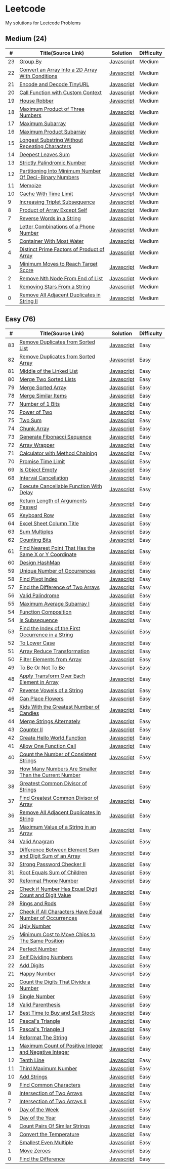 # Leetcode

My solutions for Leetcode Problems

## Medium (24)

| #   | Title(Source Link)                                                                                                                                | Solution                                        | Difficulty |
| --- | ------------------------------------------------------------------------------------------------------------------------------------------------- | ----------------------------------------------- | ---------- |
| 23  | [Group By](https://leetcode.com/problems/group-by/)                                                                                               | [Javascript](./medium/groupBy.js)               | Medium     |
| 22  | [Convert an Array Into a 2D Array With Conditions](https://leetcode.com/problems/convert-an-array-into-a-2d-array-with-conditions/)               | [Javascript](./medium/findMatrix.js)            | Medium     |
| 21  | [Encode and Decode TinyURL](https://leetcode.com/problems/encode-and-decode-tinyurl/)                                                             | [Javascript](./medium/shortenURL.js)            | Medium     |
| 20  | [Call Function with Custom Context](https://leetcode.com/problems/call-function-with-custom-context/)                                             | [Javascript](./medium/callPolyfill.js)          | Medium     |
| 19  | [House Robber](https://leetcode.com/problems/house-robber/)                                                                                       | [Javascript](./medium/rob.js)                   | Medium     |
| 18  | [Maximum Product of Three Numbers](https://leetcode.com/problems/maximum-product-of-three-numbers/description/)                                   | [Javascript](./medium/max3NumsProduct.js)       | Medium     |
| 17  | [Maximum Subarray](https://leetcode.com/problems/maximum-subarray/)                                                                               | [Javascript](./medium/maxSubarray.js)           | Medium     |
| 16  | [Maximum Product Subarray](https://leetcode.com/problems/maximum-product-subarray/)                                                               | [Javascript](./medium/maxProduct.js)            | Medium     |
| 15  | [Longest Substring Without Repeating Characters](https://leetcode.com/problems/longest-substring-without-repeating-characters/)                   | [Javascript](./medium/uniqueSubstring.js)       | Medium     |
| 14  | [Deepest Leaves Sum](https://leetcode.com/problems/deepest-leaves-sum/description/)                                                               | [Javascript](./medium/deepestLeavesSum.js)      | Medium     |
| 13  | [Strictly Palindromic Number](https://leetcode.com/problems/strictly-palindromic-number/description/)                                             | [Javascript](./medium/isStrictlyPalindromic.js) | Medium     |
| 12  | [Partitioning Into Minimum Number Of Deci-Binary Numbers](https://leetcode.com/problems/partitioning-into-minimum-number-of-deci-binary-numbers/) | [Javascript](./medium/minPartitions.js)         | Medium     |
| 11  | [Memoize](https://leetcode.com/problems/memoize/description/)                                                                                     | [Javascript](./medium/memoize.js)               | Medium     |
| 10  | [Cache With Time Limit](https://leetcode.com/problems/cache-with-time-limit/description/)                                                         | [Javascript](./medium/timeLimitedCache.js)      | Medium     |
| 9   | [Increasing Triplet Subsequence](https://leetcode.com/problems/increasing-triplet-subsequence/description/)                                       | [Javascript](./medium)                          | Medium     |
| 8   | [Product of Array Except Self](https://leetcode.com/problems/product-of-array-except-self/description/)                                           | [Javascript](./medium/productExceptSelf.js)     | Medium     |
| 7   | [Reverse Words in a String](https://leetcode.com/problems/reverse-words-in-a-string/description/)                                                 | [Javascript](./medium/reverseWords.js)          | Medium     |
| 6   | [Letter Combinations of a Phone Number](https://leetcode.com/problems/letter-combinations-of-a-phone-number/description/)                         | [Javascript](./medium/letterComb.js)            | Medium     |
| 5   | [Container With Most Water](https://leetcode.com/problems/container-with-most-water/description/)                                                 | [Javascript](./medium/maxWater.js)              | Medium     |
| 4   | [Distinct Prime Factors of Product of Array](https://leetcode.com/problems/distinct-prime-factors-of-product-of-array/description/)               | [Javascript](./medium/distinctPrime.js)         | Medium     |
| 3   | [Minimum Moves to Reach Target Score](https://leetcode.com/problems/minimum-moves-to-reach-target-score/description/)                             | [Javascript](./medium/minimal-moves.js)         | Medium     |
| 2   | [Remove Nth Node From End of List](https://leetcode.com/problems/remove-nth-node-from-end-of-list/description/)                                   | [Javascript](./medium/removeNthNode.js)         | Medium     |
| 1   | [Removing Stars From a String](https://leetcode.com/problems/removing-stars-from-a-string/description/)                                           | [Javascript](./medium/removeStars.js)           | Medium     |
| 0   | [Remove All Adjacent Duplicates in String II](https://leetcode.com/problems/remove-all-adjacent-duplicates-in-string-ii/description/)             | [Javascript](./medium/removeDuplicates2.js)     | Medium     |

## Easy (76)

| #   | Title(Source Link) | Solution | Difficulty |
| --- | ------------------ | -------- | ---------- |
| 83 | [Remove Duplicates from Sorted List](https://leetcode.com/problems/remove-duplicates-from-sorted-list/) | [Javascript](./easy/removeDuplicatesFromSortedList.js) | Easy |
| 82 | [Remove Duplicates from Sorted Array](https://leetcode.com/problems/remove-duplicates-from-sorted-array/) | [Javascript](./easy/removeDuplicates.js) | Easy |
| 81 | [Middle of the Linked List](https://leetcode.com/problems/middle-of-the-linked-list/) | [Javascript](./easy/middleNode.js) | Easy |
| 80 | [Merge Two Sorted Lists](https://leetcode.com/problems/merge-two-sorted-lists/) | [Javascript](./easy/mergeTwpSortedLists.js) | Easy |
| 79 | [Merge Sorted Array](https://leetcode.com/problems/merge-sorted-array/description/) | [Javascript](./easy/mergeTwoArrays.js) | Easy |
| 78 | [Merge Similar Items](https://leetcode.com/problems/merge-similar-items/) | [Javascript](./easy/mergeSimilarItems.js) | Easy |
| 77 | [Number of 1 Bits](https://leetcode.com/problems/number-of-1-bits) | [Javascript](./easy/numberOfOnes.js) | Easy |
| 76 | [Power of Two](https://leetcode.com/problems/power-of-two/) | [Javascript](./easy/powerOfTwo.js) | Easy |
| 75 | [Two Sum](https://leetcode.com/problems/two-sum/) | [Javascript](./easy/twoSum.js) | Easy |
| 74 | [Chunk Array](https://leetcode.com/problems/chunk-array/description/) | [Javascript](./easy/chunk.js) | Easy |
| 73 | [Generate Fibonacci Sequence](https://leetcode.com/problems/generate-fibonacci-sequence/description/) | [Javascript](./easy/fibGenerator.js) | Easy |
| 72 | [Array Wrapper](https://leetcode.com/problems/array-wrapper/description/) | [Javascript](./easy/arrayWrapper.js) | Easy |
| 71 | [Calculator with Method Chaining](https://leetcode.com/problems/calculator-with-method-chaining/) | [Javascript](./easy/calculator.js) | Easy |
| 70 | [Promise Time Limit](https://leetcode.com/problems/promise-time-limit/) | [Javascript](./easy/timeLimit.js) | Easy |
| 69 | [Is Object Empty](https://leetcode.com/problems/is-object-empty/description/) | [Javascript](./easy/isEmpty.js) | Easy |
| 68 | [Interval Cancellation](https://leetcode.com/problems/interval-cancellation/description/) | [Javascript](./easy/intervalCancel.js) | Easy |
| 67 | [Execute Cancellable Function With Delay](https://leetcode.com/problems/execute-cancellable-function-with-delay/description/) | [Javascript](./easy/cancellable.js) | Easy |
| 66 | [Return Length of Arguments Passed](https://leetcode.com/problems/return-length-of-arguments-passed/description/) | [Javascript](./easy/argumentsLength.js) | Easy |
| 65 | [Keyboard Row](https://leetcode.com/problems/keyboard-row/description/) | [Javascript](./easy/convertToTitle.js) | Easy |
| 64 | [Excel Sheet Column Title](https://leetcode.com/problems/excel-sheet-column-title/description/) | [Javascript](./easy/convertToTitle.js) | Easy |
| 63 | [Sum Multiples](https://leetcode.com/problems/sum-multiples/) | [Javascript](./easy/sumOfMultiples.js) | Easy |
| 62 | [Counting Bits](https://leetcode.com/problems/counting-bits/) | [Javascript](./easy/countBits.js) | Easy |
| 61 | [Find Nearest Point That Has the Same X or Y Coordinate](https://leetcode.com/problems/find-nearest-point-that-has-the-same-x-or-y-coordinate/) | [Javascript](./easy/nearestValidPoint.js) | Easy |
| 60 | [Design HashMap](https://leetcode.com/problems/design-hashmap/description/) | [Javascript](./easy/myHashMap.js) | Easy |
| 59 | [Unique Number of Occurrences](https://leetcode.com/problems/unique-number-of-occurrences/description/) | [Javascript](./easy/uniqueOccurrences.js) | Easy |
| 58 | [Find Pivot Index](https://leetcode.com/problems/find-pivot-index/description/) | [Javascript](./easy/findPivot.js) | Easy |
| 57 | [Find the Difference of Two Arrays](https://leetcode.com/problems/find-the-difference-of-two-arrays/description/) | [Javascript](./easy/findDifference.js) | Easy |
| 56 | [Valid Palindrome](https://leetcode.com/problems/valid-palindrome/description/) | [Javascript](./easy/isPalindrome.js) | Easy |
| 55 | [Maximum Average Subarray I](https://leetcode.com/problems/maximum-average-subarray-i/description/) | [Javascript](./easy/findMaxAverage.js) | Easy |
| 54 | [Function Composition](https://leetcode.com/problems/function-composition/description/) | [Javascript](./easy/fnComposition.js) | Easy |
| 54 | [Is Subsequence](https://leetcode.com/problems/is-subsequence/description/) | [Javascript](./easy/isSubsequence.js) | Easy |
| 53 | [Find the Index of the First Occurrence in a String](https://leetcode.com/problems/find-the-index-of-the-first-occurrence-in-a-string/description/) | [Javascript](./easy/firstOccurence.js) | Easy |
| 52 | [To Lower Case](https://leetcode.com/problems/to-lower-case/description/) | [Javascript](./easy/toLowerCase.js) | Easy |
| 51 | [Array Reduce Transformation](https://leetcode.com/problems/array-reduce-transformation/description/) | [Javascript](./easy/reduce.js) | Easy |
| 50 | [Filter Elements from Array](https://leetcode.com/problems/filter-elements-from-array/description/) | [Javascript](./easy/filter.js) | Easy |
| 49 | [To Be Or Not To Be](https://leetcode.com/problems/to-be-or-not-to-be/description/) | [Javascript](./easy/expect.js) | Easy |
| 48 | [Apply Transform Over Each Element in Array](https://leetcode.com/problems/apply-transform-over-each-element-in-array/description/) | [Javascript](./easy/map.js) | Easy |
| 47 | [Reverse Vowels of a String](https://leetcode.com/problems/reverse-vowels-of-a-string/description/) | [Javascript](./easy/reverseVowels.js) | Easy |
| 46 | [Can Place Flowers](https://leetcode.com/problems/can-place-flowers/description/) | [Javascript](./easy/canPlaceFlowers.js) | Easy |
| 45 | [Kids With the Greatest Number of Candies](https://leetcode.com/problems/kids-with-the-greatest-number-of-candies/description/) | [Javascript](./easy/kidsWithCandies.js) | Easy |
| 44 | [Merge Strings Alternately](https://leetcode.com/problems/merge-strings-alternately/description/) | [Javascript](./easy/mergeStrings.js) | Easy |
| 43 | [Counter II](https://leetcode.com/problems/counter-ii/description/) | [Javascript](./easy/counter2.js) | Easy |
| 42 | [Create Hello World Function](https://leetcode.com/problems/create-hello-world-function/description/) | [Javascript](./easy/helloWorld.js) | Easy |
| 41 | [Allow One Function Call](https://leetcode.com/problems/allow-one-function-call/description/) | [Javascript](./easy/onceFn.js) | Easy |
| 40 | [Count the Number of Consistent Strings](https://leetcode.com/problems/count-the-number-of-consistent-strings/description/) | [Javascript](./easy/consistentStrings.js) | Easy |
| 39 | [How Many Numbers Are Smaller Than the Current Number](https://leetcode.com/problems/how-many-numbers-are-smaller-than-the-current-number/description/) | [Javascript](./easy/smallerThanCurrent.js) | Easy |
| 38 | [Greatest Common Divisor of Strings](https://leetcode.com/problems/greatest-common-divisor-of-strings/description/) | [Javascript](./easy/gcdOfStrings.js) | Easy |
| 37 | [Find Greatest Common Divisor of Array](https://leetcode.com/problems/find-greatest-common-divisor-of-array/description/) | [Javascript](./easy/findGCD.js) | Easy |
| 36 | [Remove All Adjacent Duplicates In String](https://leetcode.com/problems/remove-all-adjacent-duplicates-in-string/description/) | [Javascript](./easy/removeDuplicatesChars.js) | Easy |
| 35 | [Maximum Value of a String in an Array](https://leetcode.com/problems/maximum-value-of-a-string-in-an-array/description/) | [Javascript](./easy/maxStringValue.js) | Easy |
| 34 | [Valid Anagram](https://leetcode.com/problems/valid-anagram/description/) | [Javascript](./easy/isAnagram.js) | Easy |
| 33 | [Difference Between Element Sum and Digit Sum of an Array](https://leetcode.com/problems/difference-between-element-sum-and-digit-sum-of-an-array/) | [Javascript](./easy/differenceOfSum.js) | Easy |
| 32 | [Strong Password Checker II](https://leetcode.com/problems/strong-password-checker-ii/) | [Javascript](./easy/strongPwd.js) | Easy |
| 31 | [Root Equals Sum of Children](https://leetcode.com/problems/root-equals-sum-of-children/description/) | [Javascript](./easy/checkTree.js) | Easy |
| 30 | [Reformat Phone Number](https://leetcode.com/problems/reformat-phone-number/description/) | [Javascript](./easy/reformatPhoneNumber.js) | Easy |
| 29 | [Check if Number Has Equal Digit Count and Digit Value](https://leetcode.com/problems/check-if-number-has-equal-digit-count-and-digit-value/description/) | [Javascript](./easy/digitCount.js) | Easy |
| 28 | [Rings and Rods](https://leetcode.com/problems/rings-and-rods/) | [Javascript](./easy/ringsAndRods.js) | Easy |
| 27 | [Check if All Characters Have Equal Number of Occurrences](https://leetcode.com/problems/check-if-all-characters-have-equal-number-of-occurrences/description/) | [Javascript](./easy/p3.js) | Easy |
| 26 | [Ugly Number](https://leetcode.com/problems/ugly-number/) | [Javascript](./easy/uglyNumber.js) | Easy |
| 25 | [Minimum Cost to Move Chips to The Same Position](https://leetcode.com/problems/minimum-cost-to-move-chips-to-the-same-position/description/) | [Javascript](./easy/minCostToMoveChips.js) | Easy |
| 24 | [Perfect Number](https://leetcode.com/problems/perfect-number/description/) | [Javascript](./easy/perfectNumber.js) | Easy |
| 23 | [Self Dividing Numbers](https://leetcode.com/problems/self-dividing-numbers/description/) | [Javascript](./easy/selfDividingNumbers.js) | Easy |
| 22 | [Add Digits](https://leetcode.com/problems/add-digits/description/) | [Javascript](./easy/addDigits.js) | Easy |
| 21 | [Happy Number](https://leetcode.com/problems/happy-number/description/) | [Javascript](./easy/isHappy.js) | Easy |
| 20 | [Count the Digits That Divide a Number](https://leetcode.com/problems/count-the-digits-that-divide-a-number/description/) | [Javascript](./easy/countDigits.js) | Easy |
| 19 | [Single Number](https://leetcode.com/problems/single-number/description/) | [Javascript](./easy/singleNumber.js) | Easy |
| 18 | [Valid Parenthesis](https://leetcode.com/problems/valid-parentheses/description/) | [Javascript](./easy/validParenthesis.js) | Easy |
| 17 | [Best Time to Buy and Sell Stock](https://leetcode.com/problems/best-time-to-buy-and-sell-stock/description/) | [Javascript](./easy/maxProfit.js) | Easy |
| 16 | [Pascal's Triangle](https://leetcode.com/problems/pascals-triangle/description/) | [Javascript](./easy/pascalTriangle.js) | Easy |
| 15 | [Pascal's Triangle II](https://leetcode.com/problems/pascals-triangle-ii/description/) | [Javascript](./easy/pascalTriangle2.js) | Easy |
| 14 | [Reformat The String](https://leetcode.com/problems/reformat-the-string/description/) | [Javascript](./easy/reformat.js) | Easy |
| 13 | [Maximum Count of Positive Integer and Negative Integer](https://leetcode.com/problems/maximum-count-of-positive-integer-and-negative-integer/description/) | [Javascript](./easy/p1.js) | Easy |
| 12 | [Tenth Line](https://leetcode.com/problems/tenth-line/description/) | [Javascript](./easy/bashPrint10.js) | Easy |
| 11 | [Third Maximum Number](https://leetcode.com/problems/third-maximum-number/description/) | [Javascript](./easy/p2.js) | Easy |
| 10 | [Add Strings](https://leetcode.com/problems/add-strings/description/) | [Javascript](./easy/addStrings.js) | Easy |
| 9 | [Find Common Characters](https://leetcode.com/problems/find-common-characters/) | [Javascript](./easy/commonChars.js) | Easy |
| 8 | [Intersection of Two Arrays](https://leetcode.com/problems/intersection-of-two-arrays/description/) | [Javascript](./easy/intersection.js) | Easy |
| 7 | [Intersection of Two Arrays II](https://leetcode.com/problems/intersection-of-two-arrays-ii/description/) | [Javascript](./easy/intersection2.js) | Easy |
| 6 | [Day of the Week](https://leetcode.com/problems/day-of-the-week/description/) | [Javascript](./easy/dayOfTheWeek.js) | Easy |
| 5 | [Day of the Year](https://leetcode.com/problems/day-of-the-year/description/) | [Javascript](./easy/p4.js) | Easy |
| 4 | [Count Pairs Of Similar Strings](https://leetcode.com/problems/count-pairs-of-similar-strings/) | [Javascript](./easy/similarPairs.js) | Easy |
| 3 | [Convert the Temperature](https://leetcode.com/problems/convert-the-temperature/description/) | [Javascript](./easy/covertTemperature.js) | Easy |
| 2 | [Smallest Even Multiple](https://leetcode.com/problems/smallest-even-multiple/description/) | [Javascript](./easy/smallestEvenMultiple.js) | Easy |
| 1 | [Move Zeroes](https://leetcode.com/problems/move-zeroes/) | [Javascript](./easy/moveZeroes.js) | Easy |
| 0 | [Find the Difference](https://leetcode.com/problems/find-the-difference/) | [Javascript](./easy/findTheDifference.js) | Easy |
